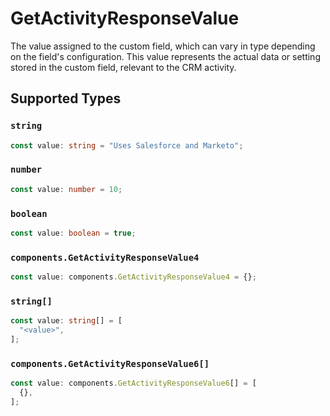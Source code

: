 # GetActivityResponseValue

The value assigned to the custom field, which can vary in type depending on the field's configuration. This value represents the actual data or setting stored in the custom field, relevant to the CRM activity.


## Supported Types

### `string`

```typescript
const value: string = "Uses Salesforce and Marketo";
```

### `number`

```typescript
const value: number = 10;
```

### `boolean`

```typescript
const value: boolean = true;
```

### `components.GetActivityResponseValue4`

```typescript
const value: components.GetActivityResponseValue4 = {};
```

### `string[]`

```typescript
const value: string[] = [
  "<value>",
];
```

### `components.GetActivityResponseValue6[]`

```typescript
const value: components.GetActivityResponseValue6[] = [
  {},
];
```

